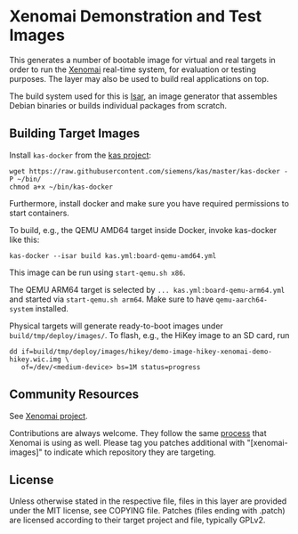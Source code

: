 # Xenomai Demonstration and Test Images

This generates a number of bootable image for virtual and real targets in order
to run the [Xenomai](https://www.xenomai.org) real-time system, for evaluation
or testing purposes. The layer may also be used to build real applications on
top.

The build system used for this is [Isar](https://github.com/ilbers/isar), an
image generator that assembles Debian binaries or builds individual packages
from scratch.

## Building Target Images

Install `kas-docker` from the [kas project](https://github.com/siemens/kas):

    wget https://raw.githubusercontent.com/siemens/kas/master/kas-docker -P ~/bin/
    chmod a+x ~/bin/kas-docker

Furthermore, install docker and make sure you have required permissions to
start containers.

To build, e.g., the QEMU AMD64 target inside Docker, invoke kas-docker like
this:

    kas-docker --isar build kas.yml:board-qemu-amd64.yml

This image can be run using `start-qemu.sh x86`.

The QEMU ARM64 target is selected by `... kas.yml:board-qemu-arm64.yml` and
started via `start-qemu.sh arm64`. Make sure to have `qemu-aarch64-system`
installed.

Physical targets will generate ready-to-boot images under
`build/tmp/deploy/images/`. To flash, e.g., the HiKey image to an SD card, run

    dd if=build/tmp/deploy/images/hikey/demo-image-hikey-xenomai-demo-hikey.wic.img \
       of=/dev/<medium-device> bs=1M status=progress

## Community Resources

See [Xenomai project](https://www.xenomai.org/).

Contributions are always welcome. They follow the same
[process](https://gitlab.denx.de/Xenomai/xenomai/blob/master/CONTRIBUTING.md)
that Xenomai is using as well. Please tag you patches additional with
"[xenomai-images]" to indicate which repository they are targeting.

## License

Unless otherwise stated in the respective file, files in this layer are
provided under the MIT license, see COPYING file. Patches (files ending with
.patch) are licensed according to their target project and file, typically
GPLv2.
